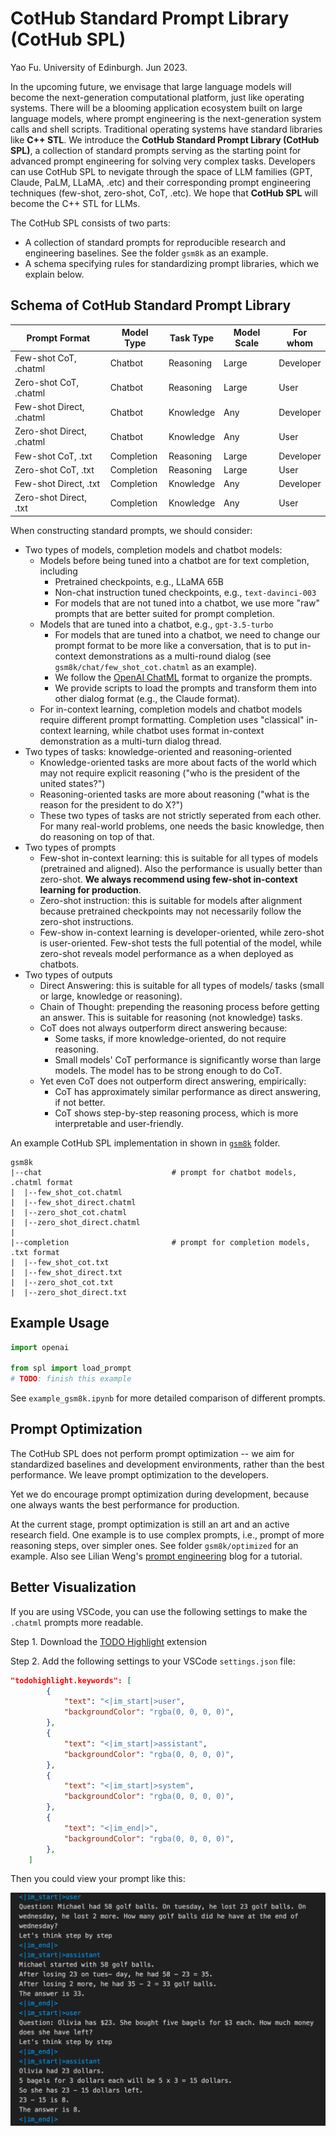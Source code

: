 # CotHub Standard Prompt Library (CotHub SPL)

Yao Fu. University of Edinburgh. Jun 2023.

In the upcoming future, we envisage that large language models will become the next-generation computational platform, just like operating systems.
There will be a blooming application ecosystem built on large language models, where prompt engineering is the next-generation system calls and shell scripts. 
Traditional operating systems have standard libraries like **C++ STL**.
We introduce the **CotHub Standard Prompt Library (CotHub SPL)**, a collection of standard prompts serving as the starting point for advanced prompt engineering for solving very complex tasks.
Developers can use CotHub SPL to nevigate through the space of LLM families (GPT, Claude, PaLM, LLaMA, .etc) and their corresponding prompt engineering techniques (few-shot, zero-shot, CoT, .etc).
We hope that **CotHub SPL** will become the C++ STL for LLMs.

The CotHub SPL consists of two parts:
* A collection of standard prompts for reproducible research and engineering baselines. See the folder `gsm8k` as an example.
* A schema specifying rules for standardizing prompt libraries, which we explain below. 

## Schema of CotHub Standard Prompt Library 

| Prompt Format              | Model Type | Task Type | Model Scale | For whom |
| -----------                | ---------- | --------- | ----------- | -------- |
| Few-shot CoT, .chatml      | Chatbot    | Reasoning |  Large     | Developer |
| Zero-shot CoT, .chatml     | Chatbot    | Reasoning |  Large     | User      |
| Few-shot Direct, .chatml   | Chatbot    | Knowledge |  Any       | Developer |
| Zero-shot Direct, .chatml  | Chatbot    | Knowledge |  Any       | User      |
| Few-shot CoT, .txt      | Completion    | Reasoning |  Large     | Developer |
| Zero-shot CoT, .txt     | Completion    | Reasoning |  Large     | User      |
| Few-shot Direct, .txt   | Completion    | Knowledge |  Any       | Developer |
| Zero-shot Direct, .txt  | Completion    | Knowledge |  Any       | User      |

When constructing standard prompts, we should consider:
* Two types of models, completion models and chatbot models: 
    * Models before being tuned into a chatbot are for text completion, including
        * Pretrained checkpoints, e.g., LLaMA 65B
        * Non-chat instruction tuned checkpoints, e.g., `text-davinci-003`
        * For models that are not tuned into a chatbot, we use more "raw" prompts that are better suited for prompt completion.
    * Models that are tuned into a chatbot, e.g., `gpt-3.5-turbo`
        * For models that are tuned into a chatbot, we need to change our prompt format to be more like a conversation, that is to put in-context demonstrations as a multi-round dialog (see `gsm8k/chat/few_shot_cot.chatml` as an example). 
        * We follow the [OpenAI ChatML](https://github.com/openai/openai-python/blob/main/chatml.md) format to organize the prompts. 
        * We provide scripts to load the prompts and transform them into other dialog format (e.g., the Claude format).
    * For in-context learning, completion models and chatbot models require different prompt formatting. Completion uses "classical" in-context learning, while chatbot uses format in-context demonstration as a multi-turn dialog thread. 
* Two types of tasks: knowledge-oriented and reasoning-oriented
    * Knowledge-oriented tasks are more about facts of the world which may not require explicit reasoning ("who is the president of the united states?")
    * Reasoning-oriented tasks are more about reasoning ("what is the reason for the president to do X?")
    * These two types of tasks are not strictly seperated from each other. For many real-world problems, one needs the basic knowledge, then do reasoning on top of that.
* Two types of prompts
    * Few-shot in-context learning: this is suitable for all types of models (pretrained and aligned). Also the performance is usually better than zero-shot. **We always recommend using few-shot in-context learning for production**. 
    * Zero-shot instruction: this is suitable for models after alignment because pretrained checkpoints may not necessarily follow the zero-shot instructions.
    * Few-show in-context learning is developer-oriented, while zero-shot is user-oriented. Few-shot tests the full potential of the model, while zero-shot reveals model performance as a when deployed as chatbots.
* Two types of outputs
    * Direct Answering: this is suitable for all types of models/ tasks (small or large, knowledge or reasoning).
    * Chain of Thought: prepending the reasoning process before getting an answer. This is suitable for reasoning (not knowledge) tasks.
    * CoT does not always outperform direct answering because:
        * Some tasks, if more knowledge-oriented, do not require reasoning.
        * Small models' CoT performance is significantly worse than large models. The model has to be strong enough to do CoT.
    * Yet even CoT does not outperform direct answering, empirically:
        * CoT has approximately similar performance as direct answering, if not better. 
        * CoT shows step-by-step reasoning process, which is more interpretable and user-friendly.

An example CotHub SPL implementation in shown in [`gsm8k`](spl/gsm8k) folder. 

```plaintext
gsm8k
|--chat                             # prompt for chatbot models, .chatml format
|  |--few_shot_cot.chatml
|  |--few_shot_direct.chatml
|  |--zero_shot_cot.chatml
|  |--zero_shot_direct.chatml
|  
|--completion                       # prompt for completion models, .txt format
|  |--few_shot_cot.txt
|  |--few_shot_direct.txt
|  |--zero_shot_cot.txt
|  |--zero_shot_direct.txt

```

## Example Usage 

```Python
import openai

from spl import load_prompt
# TODO: finish this example
```

See `example_gsm8k.ipynb` for more detailed comparison of different prompts.

## Prompt Optimization

The CotHub SPL does not perform prompt optimization -- we aim for standardized baselines and development environments, rather than the best performance. We leave prompt optimization to the developers.

Yet we do encourage prompt optimization during development, because one always wants the best performance for production. 

At the current stage, prompt optimization is still an art and an active research field. One example is to use complex prompts, i.e., prompt of more reasoning steps, over simpler ones. See folder `gsm8k/optimized` for an example. Also see Lilian Weng's [prompt engineering](https://lilianweng.github.io/posts/2023-03-15-prompt-engineering/) blog for a tutorial.

## Better Visualization

If you are using VSCode, you can use the following settings to make the `.chatml` prompts more readable. 

Step 1. Download the [TODO Highlight](https://marketplace.visualstudio.com/items?itemName=wayou.vscode-todo-highlight) extension

Step 2. Add the following settings to your VSCode `settings.json` file:

```json
"todohighlight.keywords": [
        {
            "text": "<|im_start|>user",
            "backgroundColor": "rgba(0, 0, 0, 0)",
        },
        {
            "text": "<|im_start|>assistant",
            "backgroundColor": "rgba(0, 0, 0, 0)",
        },
        {
            "text": "<|im_start|>system",
            "backgroundColor": "rgba(0, 0, 0, 0)",
        },
        {
            "text": "<|im_end|>",
            "backgroundColor": "rgba(0, 0, 0, 0)",
        },
    ]
```

Then you could view your prompt like this:

![Title](../resources/chatml_vis.png)